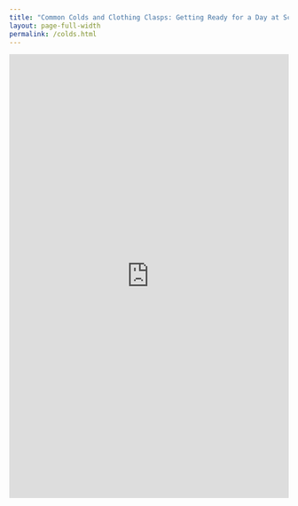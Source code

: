 ```yaml
---
title: "Common Colds and Clothing Clasps: Getting Ready for a Day at School"
layout: page-full-width
permalink: /colds.html
---
```


<iframe src="https://uploads.knightlab.com/storymapjs/f6598fffc0554f8bbf943d1cb8603fb1/common-colds-and-clothing-clasps-getting-ready-for-a-day-at-school/index.html" frameborder="0" width="100%" height="800"></iframe>
